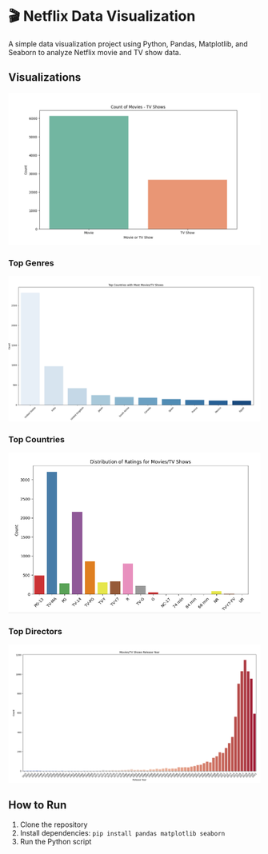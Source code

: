 # 🎬 Netflix Data Visualization  

A simple data visualization project using Python, Pandas, Matplotlib, and Seaborn to analyze Netflix movie and TV show data.    
  
  
## Visualizations  

![Count of Movies - TV Shows](images\count_movies_tv_shows.png)

### Top Genres
![Top Countries with Most Movies/TV Shows](images\country_distribution.png)

### Top Countries
![Movies/TV Shows Release Year](images\rating_distribution.png)

### Top Directors
![Ratings for Movies/TV Shows](images\release_year_distribution.png)
  

## How to Run  
1. Clone the repository  
2. Install dependencies: `pip install pandas matplotlib seaborn`  
3. Run the Python script  

